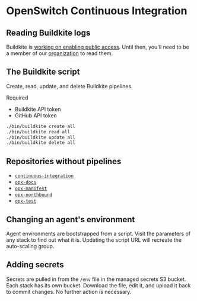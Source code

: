# OpenSwitch Continuous Integration

## Reading Buildkite logs

Buildkite is [working on enabling public access](https://github.com/buildkite/feedback/issues/137#issuecomment-360336774). Until then, you'll need to be a member of our [organization](https://buildkite.com/opx) to read them.

## The Buildkite script

Create, read, update, and delete Buildkite pipelines.

Required
- Buildkite API token
- GitHub API token

```bash
./bin/buildkite create all
./bin/buildkite read all
./bin/buildkite update all
./bin/buildkite delete all
```

## Repositories without pipelines

* [`continuous-integration`](https://github.com/continuous-integration)
* [`opx-docs`](https://github.com/opx-docs)
* [`opx-manifest`](https://github.com/opx-manifest)
* [`opx-northbound`](https://github.com/opx-northbound)
* [`opx-test`](https://github.com/opx-test)

## Changing an agent's environment

Agent environments are bootstrapped from a script. Visit the parameters of any stack to find out what it is. Updating the script URL will recreate the auto-scaling group.

## Adding secrets

Secrets are pulled in from the `/env` file in the managed secrets S3 bucket. Each stack has its own bucket. Download the file, edit it, and upload it back to commit changes. No further action is necessary.
